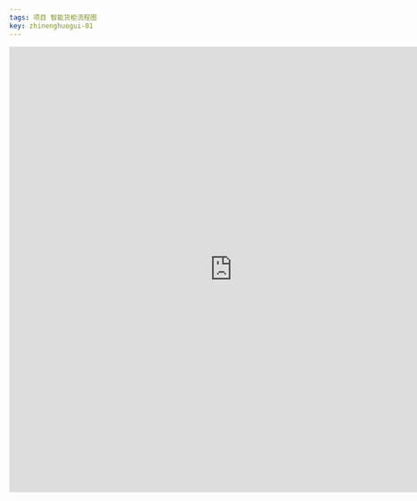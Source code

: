 ```yaml
---
tags: 项目 智能货柜流程图
key: zhinenghuogui-01
---
```


<iframe id="embed_dom" 
name="embed_dom" 
frameborder="0" 
style="display:block; 
width:800px; 
height:800px;" 
src="https://www.processon.com/embed/6434d0bff97848102a5d5f05?cid=6434d0bff97848102a5d5f08">
</iframe>

